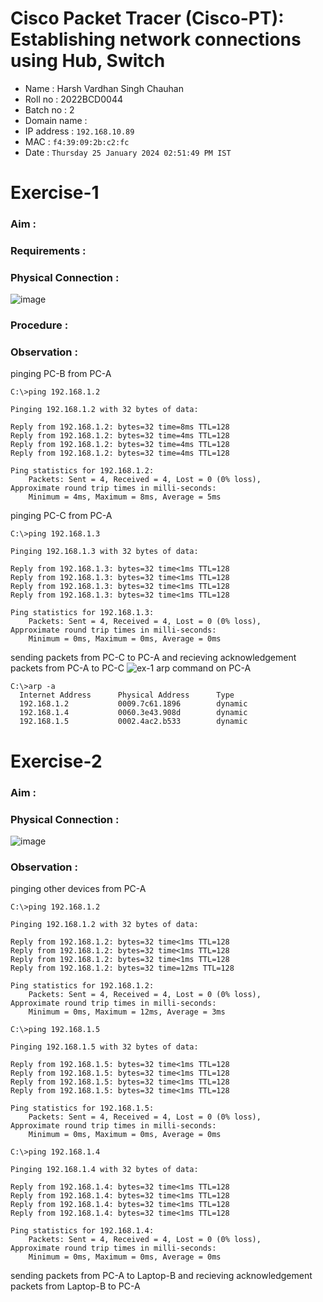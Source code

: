 # Cisco Packet Tracer (Cisco-PT): Establishing network connections using Hub, Switch
- Name : Harsh Vardhan Singh Chauhan
- Roll no : 2022BCD0044
- Batch no : 2
- Domain name : 
- IP address : `192.168.10.89`
- MAC : `f4:39:09:2b:c2:fc`
- Date : `Thursday 25 January 2024 02:51:49 PM IST`

# Exercise-1
### Aim : 
### Requirements : 
### Physical Connection : 
![image](https://github.com/Harshtherocking/Computer-Networks-ICS-224/assets/65885345/eac3a4ef-d3e2-4335-8c8a-d72521de1eba)

### Procedure :
### Observation : 
pinging PC-B from PC-A
```console
C:\>ping 192.168.1.2

Pinging 192.168.1.2 with 32 bytes of data:

Reply from 192.168.1.2: bytes=32 time=8ms TTL=128
Reply from 192.168.1.2: bytes=32 time=4ms TTL=128
Reply from 192.168.1.2: bytes=32 time=4ms TTL=128
Reply from 192.168.1.2: bytes=32 time=4ms TTL=128

Ping statistics for 192.168.1.2:
    Packets: Sent = 4, Received = 4, Lost = 0 (0% loss),
Approximate round trip times in milli-seconds:
    Minimum = 4ms, Maximum = 8ms, Average = 5ms
```
pinging PC-C from PC-A
```console
C:\>ping 192.168.1.3

Pinging 192.168.1.3 with 32 bytes of data:

Reply from 192.168.1.3: bytes=32 time<1ms TTL=128
Reply from 192.168.1.3: bytes=32 time<1ms TTL=128
Reply from 192.168.1.3: bytes=32 time<1ms TTL=128
Reply from 192.168.1.3: bytes=32 time<1ms TTL=128

Ping statistics for 192.168.1.3:
    Packets: Sent = 4, Received = 4, Lost = 0 (0% loss),
Approximate round trip times in milli-seconds:
    Minimum = 0ms, Maximum = 0ms, Average = 0ms
```
sending packets from PC-C to PC-A and recieving acknowledgement packets from PC-A to PC-C
![ex-1](https://github.com/Harshtherocking/Computer-Networks-ICS-224/assets/65885345/f25c4cbb-2e71-42db-aae6-a880a86d8e89)
arp command on PC-A
```console
C:\>arp -a
  Internet Address      Physical Address      Type
  192.168.1.2           0009.7c61.1896        dynamic
  192.168.1.4           0060.3e43.908d        dynamic
  192.168.1.5           0002.4ac2.b533        dynamic
```


# Exercise-2
### Aim : 
### Physical Connection : 
![image](https://github.com/Harshtherocking/Computer-Networks-ICS-224/assets/65885345/8f053f90-c60a-4936-990b-d17be8064bb8)
### Observation : 
pinging other devices from PC-A
```console
C:\>ping 192.168.1.2

Pinging 192.168.1.2 with 32 bytes of data:

Reply from 192.168.1.2: bytes=32 time<1ms TTL=128
Reply from 192.168.1.2: bytes=32 time<1ms TTL=128
Reply from 192.168.1.2: bytes=32 time<1ms TTL=128
Reply from 192.168.1.2: bytes=32 time=12ms TTL=128

Ping statistics for 192.168.1.2:
    Packets: Sent = 4, Received = 4, Lost = 0 (0% loss),
Approximate round trip times in milli-seconds:
    Minimum = 0ms, Maximum = 12ms, Average = 3ms
```
```console
C:\>ping 192.168.1.5

Pinging 192.168.1.5 with 32 bytes of data:

Reply from 192.168.1.5: bytes=32 time<1ms TTL=128
Reply from 192.168.1.5: bytes=32 time<1ms TTL=128
Reply from 192.168.1.5: bytes=32 time<1ms TTL=128
Reply from 192.168.1.5: bytes=32 time<1ms TTL=128

Ping statistics for 192.168.1.5:
    Packets: Sent = 4, Received = 4, Lost = 0 (0% loss),
Approximate round trip times in milli-seconds:
    Minimum = 0ms, Maximum = 0ms, Average = 0ms
```
```console
C:\>ping 192.168.1.4

Pinging 192.168.1.4 with 32 bytes of data:

Reply from 192.168.1.4: bytes=32 time<1ms TTL=128
Reply from 192.168.1.4: bytes=32 time<1ms TTL=128
Reply from 192.168.1.4: bytes=32 time<1ms TTL=128
Reply from 192.168.1.4: bytes=32 time<1ms TTL=128

Ping statistics for 192.168.1.4:
    Packets: Sent = 4, Received = 4, Lost = 0 (0% loss),
Approximate round trip times in milli-seconds:
    Minimum = 0ms, Maximum = 0ms, Average = 0ms
```
sending packets from PC-A to Laptop-B and recieving acknowledgement packets from Laptop-B to PC-A


